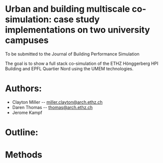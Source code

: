 

Urban and building multiscale co-simulation: case study implementations on two university campuses
=============

To be submitted to the Journal of Building Performance Simulation

The goal is to show a full stack co-simulation of the ETHZ Hönggerberg HPI Building and EPFL Quartier Nord using the UMEM technologies.


Authors:
======
- Clayton Miller -- miller.clayton@arch.ethz.ch
- Daren Thomas -- thomas@arch.ethz.ch
- Jerome Kampf


Outline:
========


Methods
=======

  

